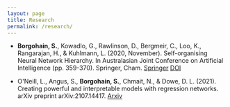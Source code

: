 ```yaml
---
layout: page
title: Research
permalink: /research/
---
```


- **Borgohain, S.**, Kowadlo, G., Rawlinson, D., Bergmeir, C., Loo, K., Rangarajan, H., & Kuhlmann, L. (2020, November). Self-organising Neural Network Hierarchy. In Australasian Joint Conference on Artificial Intelligence (pp. 359-370). Springer, Cham. <a href="https://link.springer.com/chapter/10.1007/978-3-030-64984-5_28"><span class="badge post-tags">Springer</span></a> <a href="https://dl.acm.org/doi/abs/10.1007/978-3-030-64984-5_28"><span class="badge post-tags">DOI</span></a>

- O'Neill, L., Angus, S., **Borgohain, S.**, Chmait, N., & Dowe, D. L. (2021). Creating powerful and interpretable models with regression networks. arXiv preprint arXiv:2107.14417. <a href="https://arxiv.org/abs/2107.14417"><span class="badge post-tags">Arxiv</span></a>